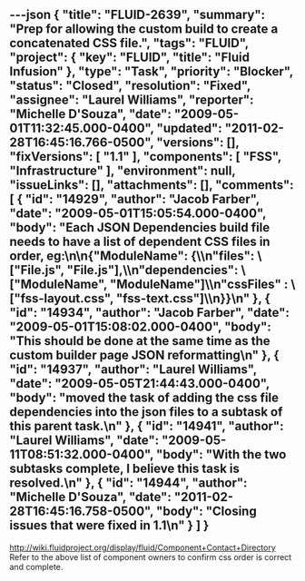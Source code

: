 ---json
{
  "title": "FLUID-2639",
  "summary": "Prep for allowing the custom build to create a concatenated CSS file.",
  "tags": "FLUID",
  "project": {
    "key": "FLUID",
    "title": "Fluid Infusion"
  },
  "type": "Task",
  "priority": "Blocker",
  "status": "Closed",
  "resolution": "Fixed",
  "assignee": "Laurel Williams",
  "reporter": "Michelle D'Souza",
  "date": "2009-05-01T11:32:45.000-0400",
  "updated": "2011-02-28T16:45:16.766-0500",
  "versions": [],
  "fixVersions": [
    "1.1"
  ],
  "components": [
    "FSS",
    "Infrastructure"
  ],
  "environment": null,
  "issueLinks": [],
  "attachments": [],
  "comments": [
    {
      "id": "14929",
      "author": "Jacob Farber",
      "date": "2009-05-01T15:05:54.000-0400",
      "body": "Each JSON Dependencies build file needs to have a list of dependent CSS files in order, eg:\n\n{\"ModuleName\": {\\\n\"files\": \\[\"File.js\", \"File.js\"],\\\n\"dependencies\": \\[\"ModuleName\", \"ModuleName\"]\\\n\"cssFiles\" : \\[\"fss-layout.css\", \"fss-text.css\"]\\\n}}\n"
    },
    {
      "id": "14934",
      "author": "Jacob Farber",
      "date": "2009-05-01T15:08:02.000-0400",
      "body": "This should be done at the same time as the custom builder page JSON reformatting\n"
    },
    {
      "id": "14937",
      "author": "Laurel Williams",
      "date": "2009-05-05T21:44:43.000-0400",
      "body": "moved the task of adding the css file dependencies into the json files to a subtask of this parent task.\n"
    },
    {
      "id": "14941",
      "author": "Laurel Williams",
      "date": "2009-05-11T08:51:32.000-0400",
      "body": "With the two subtasks complete, I believe this task is resolved.\n"
    },
    {
      "id": "14944",
      "author": "Michelle D'Souza",
      "date": "2011-02-28T16:45:16.758-0500",
      "body": "Closing issues that were fixed in 1.1\n"
    }
  ]
}
---
<http://wiki.fluidproject.org/display/fluid/Component+Contact+Directory>\
Refer to the above list of component owners to confirm css order is correct and complete.

        